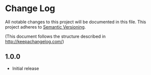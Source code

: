 # Change Log
All notable changes to this project will be documented in this file.
This project adheres to [Semantic Versioning](http://semver.org/).

(This document follows the structure described in http://keepachangelog.com/)

## 1.0.0
* Initial release
